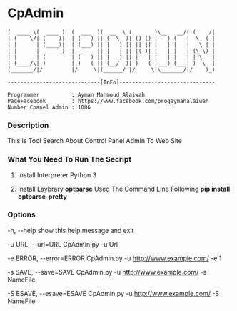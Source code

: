 # CpAdmin

	(  ____ \(  ____ )  (  ___  )(  __  \ (       )\__   __/( (    /|
	| (    \/| (    )|  | (   ) || (  \  )| () () |   ) (   |  \  ( |
	| |      | (____)|  | (___) || |   ) || || || |   | |   |   \ | |
	| |      |  _____)  |  ___  || |   | || |(_)| |   | |   | (\ \) |
	| |      | (        | (   ) || |   ) || |   | |   | |   | | \   |
	| (____/\| )        | )   ( || (__/  )| )   ( |___) (___| )  \  |
	(_______/|/         |/     \|(______/ |/     \|\_______/|/    )_)

	-----------------------------[InFo]------------------------------

	Programmer          : Ayman Mahmoud Alaiwah
	PageFacebook        : https://www.facebook.com/progaymanalaiwah
	Number Cpanel Admin : 1086   
	
### Description 

This Is Tool Search About Control Panel Admin To Web Site

### What You Need To Run The Secript

1) Install Interpreter Python 3

2) Install Laybrary **optparse** Used The Command Line Following **pip install optparse-pretty**


### Options

  -h, --help                show this help message and exit
  
  -u URL, --url=URL         CpAdmin.py -u Url
  
  -e ERROR, --error=ERROR   CpAdmin.py -u http://www.example.com/ -e 1
  
  -s SAVE, --save=SAVE      CpAdmin.py -u http://www.example.com/ -s NameFile
  
  -S ESAVE, --esave=ESAVE   CpAdmin.py -u http://www.example.com/ -S NameFile
